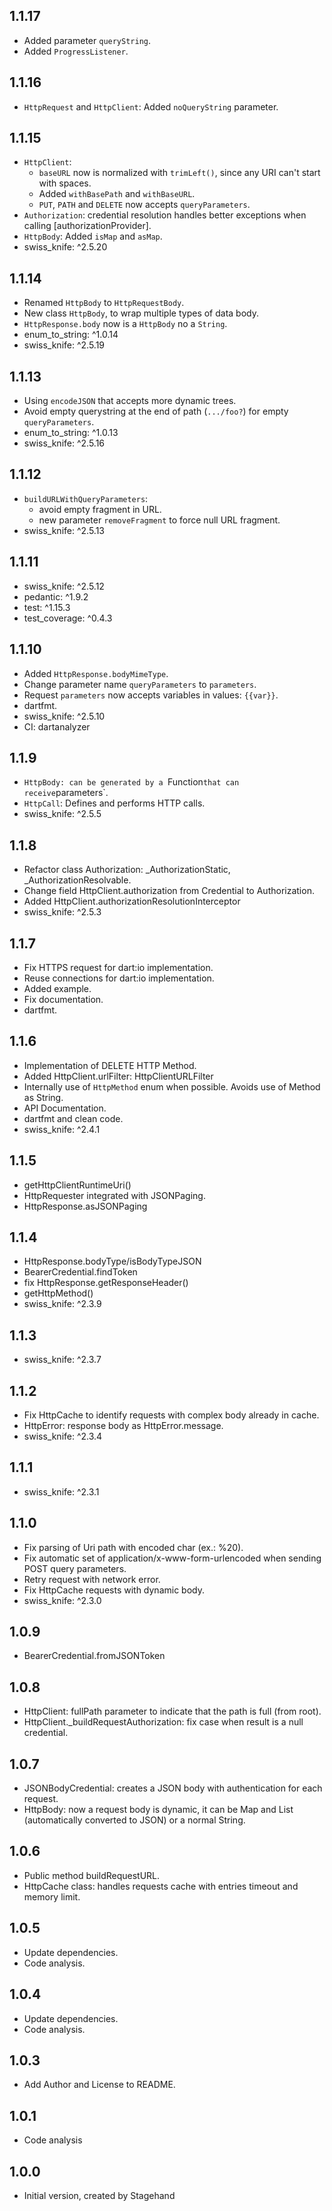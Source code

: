 ## 1.1.17

- Added parameter `queryString`.
- Added `ProgressListener`.

## 1.1.16

- `HttpRequest` and `HttpClient`: Added `noQueryString` parameter.

## 1.1.15

- `HttpClient`:
  - `baseURL` now is normalized with `trimLeft()`, since any URI can't start with spaces.
  - Added `withBasePath` and `withBaseURL`.
  - `PUT`, `PATH` and `DELETE` now accepts `queryParameters`.
- `Authorization`: credential resolution handles better exceptions when calling [authorizationProvider].
- `HttpBody`: Added `isMap` and `asMap`.
- swiss_knife: ^2.5.20

## 1.1.14

- Renamed `HttpBody` to `HttpRequestBody`.
- New class `HttpBody`, to wrap multiple types of data body.
- `HttpResponse.body` now is a `HttpBody` no a `String`.
- enum_to_string: ^1.0.14
- swiss_knife: ^2.5.19
  
## 1.1.13

- Using `encodeJSON` that accepts more dynamic trees.
- Avoid empty querystring at the end of path (`.../foo?`) for empty `queryParameters`. 
- enum_to_string: ^1.0.13
- swiss_knife: ^2.5.16

## 1.1.12

- `buildURLWithQueryParameters`:
  - avoid empty fragment in URL.
  - new parameter `removeFragment` to force null URL fragment. 
- swiss_knife: ^2.5.13

## 1.1.11

- swiss_knife: ^2.5.12
- pedantic: ^1.9.2
- test: ^1.15.3
- test_coverage: ^0.4.3

## 1.1.10

- Added `HttpResponse.bodyMimeType`.
- Change parameter name `queryParameters` to `parameters`.
- Request `parameters` now accepts variables in values: `{{var}}`.
- dartfmt.
- swiss_knife: ^2.5.10
- CI: dartanalyzer

## 1.1.9

- `HttpBody: can be generated by a `Function` that can receive `parameters`.
- `HttpCall`: Defines and performs HTTP calls.
- swiss_knife: ^2.5.5

## 1.1.8

- Refactor class Authorization: _AuthorizationStatic, _AuthorizationResolvable.
- Change field HttpClient.authorization from Credential to Authorization.
- Added HttpClient.authorizationResolutionInterceptor
- swiss_knife: ^2.5.3

## 1.1.7

- Fix HTTPS request for dart:io implementation.
- Reuse connections for dart:io implementation.
- Added example.
- Fix documentation.
- dartfmt.

## 1.1.6

- Implementation of DELETE HTTP Method.
- Added HttpClient.urlFilter: HttpClientURLFilter
- Internally use of `HttpMethod` enum when possible. Avoids use of Method as String.
- API Documentation.
- dartfmt and clean code.
- swiss_knife: ^2.4.1

## 1.1.5

- getHttpClientRuntimeUri()
- HttpRequester integrated with JSONPaging.
- HttpResponse.asJSONPaging

## 1.1.4

- HttpResponse.bodyType/isBodyTypeJSON
- BearerCredential.findToken
- fix HttpResponse.getResponseHeader()
- getHttpMethod()
- swiss_knife: ^2.3.9

## 1.1.3

- swiss_knife: ^2.3.7

## 1.1.2

- Fix HttpCache to identify requests with complex body already in cache.
- HttpError: response body as HttpError.message.
- swiss_knife: ^2.3.4

## 1.1.1

- swiss_knife: ^2.3.1

## 1.1.0

- Fix parsing of Uri path with encoded char (ex.: %20).
- Fix automatic set of application/x-www-form-urlencoded when sending POST query parameters.
- Retry request with network error.
- Fix HttpCache requests with dynamic body.
- swiss_knife: ^2.3.0

## 1.0.9

- BearerCredential.fromJSONToken

## 1.0.8

- HttpClient: fullPath parameter to indicate that the path is full (from root).
- HttpClient._buildRequestAuthorization: fix case when result is a null credential.

## 1.0.7

- JSONBodyCredential: creates a JSON body with authentication for each request.
- HttpBody: now a request body is dynamic, it can be Map and List (automatically converted to JSON) or a normal String.

## 1.0.6

- Public method buildRequestURL.
- HttpCache class: handles requests cache with entries timeout and memory limit.


## 1.0.5

- Update dependencies.
- Code analysis.

## 1.0.4

- Update dependencies.
- Code analysis.

## 1.0.3

- Add Author and License to README.

## 1.0.1

- Code analysis

## 1.0.0

- Initial version, created by Stagehand
